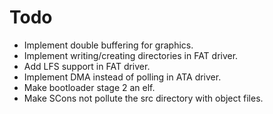 # Todo
- Implement double buffering for graphics.
- Implement writing/creating directories in FAT driver.
- Add LFS support in FAT driver.
- Implement DMA instead of polling in ATA driver.
- Make bootloader stage 2 an elf.
- Make SCons not pollute the src directory with object files.
